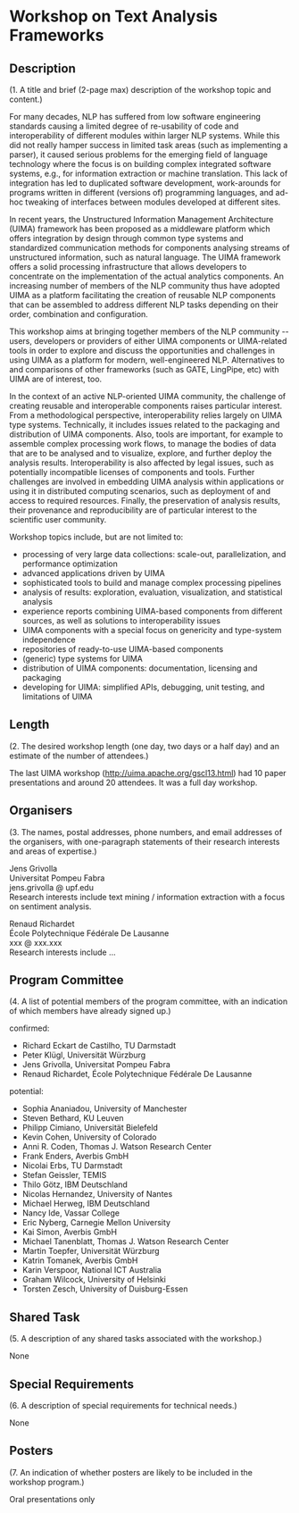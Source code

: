 Workshop on Text Analysis Frameworks
====================================

Description
-----------
 (1. A title and brief (2-page max) description of the workshop topic and content.)

 
For many decades, NLP has suffered from low software engineering standards causing a limited degree of re-usability of code and interoperability of different modules within larger NLP systems. While this did not really hamper success in limited task areas (such as implementing a parser), it caused serious problems for the emerging field of language technology where the focus is on building complex integrated software systems, e.g., for information extraction or machine translation. This lack of integration has led to duplicated software development, work-arounds for programs written in different (versions of) programming languages, and ad-hoc tweaking of interfaces between modules developed at different sites.

In recent years, the Unstructured Information Management Architecture (UIMA) framework has been proposed as a middleware platform which offers integration by design through common type systems and standardized communication methods for components analysing streams of unstructured information, such as natural language. The UIMA framework offers a solid processing infrastructure that allows developers to concentrate on the implementation of the actual analytics components. An increasing number of members of the NLP community thus have adopted UIMA as a platform facilitating the creation of reusable NLP components that can be assembled to address different NLP tasks depending on their order, combination and configuration.

This workshop aims at bringing together members of the NLP community -- users, developers or providers of either UIMA components or UIMA-related tools in order to explore and discuss the opportunities and challenges in using UIMA as a platform for modern, well-engineered NLP. Alternatives to and comparisons of other frameworks (such as GATE, LingPipe, etc) with UIMA are of interest, too.

In the context of an active NLP-oriented UIMA community, the challenge of creating reusable and interoperable components raises particular interest. From a methodological perspective, interoperability relies largely on UIMA type systems. Technically, it includes issues related to the packaging and distribution of UIMA components. Also, tools are important, for example to assemble complex processing work flows, to manage the bodies of data that are to be analysed and to visualize, explore, and further deploy the analysis results. Interoperability is also affected by legal issues, such as potentially incompatible licenses of components and tools. Further challenges are involved in embedding UIMA analysis within applications or using it in distributed computing scenarios, such as deployment of and access to required resources. Finally, the preservation of analysis results, their provenance and reproducibility are of particular interest to the scientific user community.

Workshop topics include, but are not limited to: 
* processing of very large data collections: scale-out, parallelization, and performance optimization
* advanced applications driven by UIMA
* sophisticated tools to build and manage complex processing pipelines
* analysis of results: exploration, evaluation, visualization, and statistical analysis
* experience reports combining UIMA-based components from different sources, as well as solutions to interoperability issues
* UIMA components with a special focus on genericity and type-system independence
* repositories of ready-to-use UIMA-based components
* (generic) type systems for UIMA
* distribution of UIMA components: documentation, licensing and packaging
* developing for UIMA: simplified APIs, debugging, unit testing, and limitations of UIMA
 
Length
------
 (2. The desired workshop length (one day, two days or a half day) and an estimate of the number of attendees.)

The last UIMA workshop (http://uima.apache.org/gscl13.html) had 10 paper presentations and around 20 attendees.  It was a full day workshop.
 
Organisers
----------
 (3. The names, postal addresses, phone numbers, and email addresses of the organisers, with one-paragraph statements of their research interests and areas of expertise.)

Jens Grivolla  
Universitat Pompeu Fabra  
jens.grivolla @ upf.edu  
Research interests include text mining / information extraction with a focus on sentiment analysis.

Renaud Richardet  
École Polytechnique Fédérale De Lausanne  
xxx @ xxx.xxx  
Research interests include ...

Program Committee
-----------------
 (4. A list of potential members of the program committee, with an indication of which members have already signed up.)

confirmed:
* Richard Eckart de Castilho, TU Darmstadt
* Peter Klügl, Universität Würzburg
* Jens Grivolla, Universitat Pompeu Fabra
* Renaud Richardet, École Polytechnique Fédérale De Lausanne

potential:
* Sophia Ananiadou, University of Manchester
* Steven Bethard, KU Leuven
* Philipp Cimiano, Universität Bielefeld
* Kevin Cohen, University of Colorado
* Anni R. Coden, Thomas J. Watson Research Center
* Frank Enders, Averbis GmbH
* Nicolai Erbs, TU Darmstadt
* Stefan Geissler, TEMIS
* Thilo Götz, IBM Deutschland
* Nicolas Hernandez, University of Nantes
* Michael Herweg, IBM Deutschland
* Nancy Ide, Vassar College
* Eric Nyberg, Carnegie Mellon University
* Kai Simon, Averbis GmbH
* Michael Tanenblatt, Thomas J. Watson Research Center
* Martin Toepfer, Universität Würzburg
* Katrin Tomanek, Averbis GmbH
* Karin Verspoor, National ICT Australia
* Graham Wilcock, University of Helsinki
* Torsten Zesch, University of Duisburg-Essen

Shared Task
-----------
 (5. A description of any shared tasks associated with the workshop.)
 
None

Special Requirements
---
 (6. A description of special requirements for technical needs.)
 
None

Posters
---
 (7. An indication of whether posters are likely to be included in the workshop program.)
 
Oral presentations only
